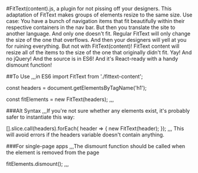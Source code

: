 #FitText(content).js, a plugin for not pissing off your designers.
This adaptation of FitText makes groups of elements resize to the same size.
Use case: You have a bunch of navigation items that fit beautifully within their respective containers in the nav bar. But then you translate the site to another language. And only one doesn't fit. Regular FitText will only change the size of the one that overflows. And then your designers will yell at you for ruining everything. But not with FitText(content)! FitText content will resize all of the items to the size of the one that originally didn't fit. Yay! And no jQuery! And the source is in ES6! And it's React-ready with a handy dismount function!	

##To Use
,,,in ES6
import FitText from './fittext-content';

const headers = document.getElementsByTagName('h1');

const fitElements = new FitText(headers);
,,,

###Alt Syntax
,,,If you're not sure whether any elements exist, it's probably safer to instantiate this way:

[].slice.call(headers).forEach( header => {
	new FitText(header);
});
,,,
This will avoid errors if the headers variable doesn't contain anything.

###For single-page apps
,,,The dismount function should be called when the element is removed from the page

fitElements.dismount();
,,,